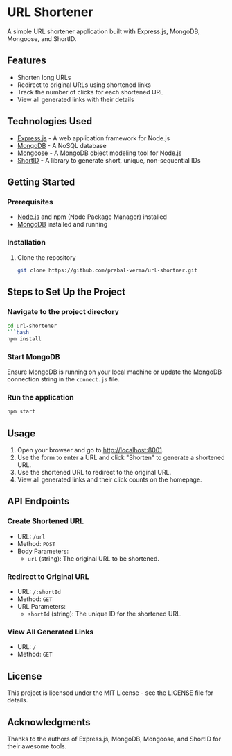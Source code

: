 # URL Shortener

A simple URL shortener application built with Express.js, MongoDB, Mongoose, and ShortID.

## Features

- Shorten long URLs
- Redirect to original URLs using shortened links
- Track the number of clicks for each shortened URL
- View all generated links with their details

## Technologies Used

- [Express.js](https://expressjs.com/) - A web application framework for Node.js
- [MongoDB](https://www.mongodb.com/) - A NoSQL database
- [Mongoose](https://mongoosejs.com/) - A MongoDB object modeling tool for Node.js
- [ShortID](https://www.npmjs.com/package/shortid) - A library to generate short, unique, non-sequential IDs

## Getting Started

### Prerequisites

- [Node.js](https://nodejs.org/) and npm (Node Package Manager) installed
- [MongoDB](https://www.mongodb.com/try/download/community) installed and running

### Installation

1. Clone the repository

   ```bash
   git clone https://github.com/prabal-verma/url-shortner.git

## Steps to Set Up the Project

### Navigate to the project directory
```bash
cd url-shortener
```bash
npm install
```



### Start MongoDB

Ensure MongoDB is running on your local machine or update the MongoDB connection string in the `connect.js` file.

### Run the application
````bash
npm start
````

## Usage

1. Open your browser and go to [http://localhost:8001](http://localhost:8001).
2. Use the form to enter a URL and click "Shorten" to generate a shortened URL.
3. Use the shortened URL to redirect to the original URL.
4. View all generated links and their click counts on the homepage.

## API Endpoints

### Create Shortened URL
- URL: `/url`
- Method: `POST`
- Body Parameters:
  - `url` (string): The original URL to be shortened.

### Redirect to Original URL
- URL: `/:shortId`
- Method: `GET`
- URL Parameters:
  - `shortId` (string): The unique ID for the shortened URL.

### View All Generated Links
- URL: `/`
- Method: `GET`

## License

This project is licensed under the MIT License - see the LICENSE file for details.


## Acknowledgments

Thanks to the authors of Express.js, MongoDB, Mongoose, and ShortID for their awesome tools.


